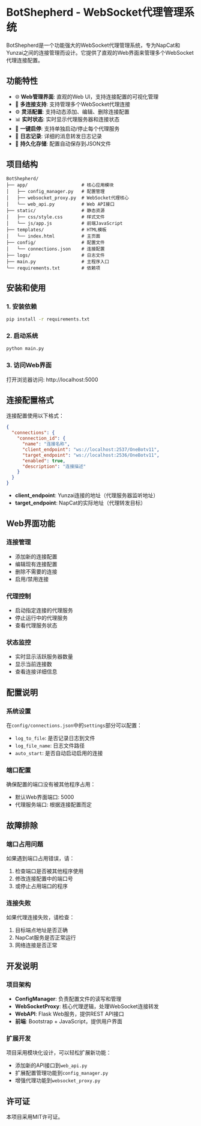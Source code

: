 # BotShepherd - WebSocket代理管理系统

BotShepherd是一个功能强大的WebSocket代理管理系统，专为NapCat和Yunzai之间的连接管理而设计。它提供了直观的Web界面来管理多个WebSocket代理连接配置。

## 功能特性

- 🌐 **Web管理界面**: 直观的Web UI，支持连接配置的可视化管理
- 🔄 **多连接支持**: 支持管理多个WebSocket代理连接
- ⚙️ **灵活配置**: 支持动态添加、编辑、删除连接配置
- 📊 **实时状态**: 实时显示代理服务器和连接状态
- 🚀 **一键启停**: 支持单独启动/停止每个代理服务
- 📝 **日志记录**: 详细的消息转发日志记录
- 💾 **持久化存储**: 配置自动保存到JSON文件

## 项目结构

```
BotShepherd/
├── app/                    # 核心应用模块
│   ├── config_manager.py   # 配置管理
│   ├── websocket_proxy.py  # WebSocket代理核心
│   └── web_api.py          # Web API接口
├── static/                 # 静态资源
│   ├── css/style.css       # 样式文件
│   └── js/app.js           # 前端JavaScript
├── templates/              # HTML模板
│   └── index.html          # 主页面
├── config/                 # 配置文件
│   └── connections.json    # 连接配置
├── logs/                   # 日志文件
├── main.py                 # 主程序入口
└── requirements.txt        # 依赖项
```

## 安装和使用

### 1. 安装依赖

```bash
pip install -r requirements.txt
```

### 2. 启动系统

```bash
python main.py
```

### 3. 访问Web界面

打开浏览器访问: http://localhost:5000

## 连接配置格式

连接配置使用以下格式：

```json
{
  "connections": {
    "connection_id": {
      "name": "连接名称",
      "client_endpoint": "ws://localhost:2537/OneBotv11",
      "target_endpoint": "ws://localhost:2536/OneBotv11",
      "enabled": true,
      "description": "连接描述"
    }
  }
}
```

- **client_endpoint**: Yunzai连接的地址（代理服务器监听地址）
- **target_endpoint**: NapCat的实际地址（代理转发目标）

## Web界面功能

### 连接管理
- 添加新的连接配置
- 编辑现有连接配置
- 删除不需要的连接
- 启用/禁用连接

### 代理控制
- 启动指定连接的代理服务
- 停止运行中的代理服务
- 查看代理服务状态

### 状态监控
- 实时显示活跃服务器数量
- 显示当前连接数
- 查看连接详细信息

## 配置说明

### 系统设置

在`config/connections.json`中的`settings`部分可以配置：

- `log_to_file`: 是否记录日志到文件
- `log_file_name`: 日志文件路径
- `auto_start`: 是否自动启动启用的连接

### 端口配置

确保配置的端口没有被其他程序占用：
- 默认Web界面端口: 5000
- 代理服务端口: 根据连接配置而定

## 故障排除

### 端口占用问题
如果遇到端口占用错误，请：
1. 检查端口是否被其他程序使用
2. 修改连接配置中的端口号
3. 或停止占用端口的程序

### 连接失败
如果代理连接失败，请检查：
1. 目标端点地址是否正确
2. NapCat服务是否正常运行
3. 网络连接是否正常

## 开发说明

### 项目架构
- **ConfigManager**: 负责配置文件的读写和管理
- **WebSocketProxy**: 核心代理逻辑，处理WebSocket连接转发
- **WebAPI**: Flask Web服务，提供REST API接口
- **前端**: Bootstrap + JavaScript，提供用户界面

### 扩展开发
项目采用模块化设计，可以轻松扩展新功能：
- 添加新的API接口到`web_api.py`
- 扩展配置管理功能到`config_manager.py`
- 增强代理功能到`websocket_proxy.py`

## 许可证

本项目采用MIT许可证。
